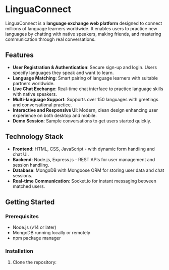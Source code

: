 # LinguaConnect

LinguaConnect is a **language exchange web platform** designed to connect millions of language learners worldwide. It enables users to practice new languages by chatting with native speakers, making friends, and mastering communication through real conversations.

## Features

- **User Registration & Authentication**: Secure sign-up and login. Users specify languages they speak and want to learn.
- **Language Matching**: Smart pairing of language learners with suitable partners worldwide.
- **Live Chat Exchange**: Real-time chat interface to practice language skills with native speakers.
- **Multi-language Support**: Supports over 150 languages with greetings and conversational practice.
- **Interactive and Responsive UI**: Modern, clean design enhancing user experience on both desktop and mobile.
- **Demo Session**: Sample conversations to get users started quickly.

## Technology Stack

- **Frontend**: HTML, CSS, JavaScript - with dynamic form handling and chat UI.
- **Backend**: Node.js, Express.js - REST APIs for user management and session handling.
- **Database**: MongoDB with Mongoose ORM for storing user data and chat sessions.
- **Real-time Communication**: Socket.io for instant messaging between matched users.

## Getting Started

### Prerequisites

- Node.js (v14 or later)
- MongoDB running locally or remotely
- npm package manager

### Installation

1. Clone the repository:

